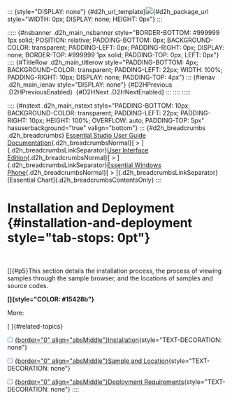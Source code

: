 ::: {style="DISPLAY: none"}
[](ms-xhelp:///?Id=d2h_url_template){#d2h_url_template}![](!package_url!){#d2h_package_url style="WIDTH: 0px; DISPLAY: none; HEIGHT: 0px"}
:::

::::: {#nsbanner .d2h_main_nsbanner style="BORDER-BOTTOM: #999999 1px solid; POSITION: relative; PADDING-BOTTOM: 0px; BACKGROUND-COLOR: transparent; PADDING-LEFT: 0px; PADDING-RIGHT: 0px; DISPLAY: none; BORDER-TOP: #999999 1px solid; PADDING-TOP: 0px; LEFT: 0px"}
:::: {#TitleRow .d2h_main_titlerow style="PADDING-BOTTOM: 4px; BACKGROUND-COLOR: transparent; PADDING-LEFT: 22px; WIDTH: 100%; PADDING-RIGHT: 10px; DISPLAY: none; PADDING-TOP: 4px"}
::: {#ienav .d2h_main_ienav style="DISPLAY: none"}
[](ms-xhelp:///?Id=d16d817c-f346-40c3-84c1-46c68498470e){#D2HPrevious .D2HPreviousEnabled}  [](ms-xhelp:///?Id=7d7d0ab6-907e-4de8-848e-e0f10683ccd8){#D2HNext .D2HNextEnabled}
:::
::::
:::::

:::: {#nstext .d2h_main_nstext style="PADDING-BOTTOM: 10px; BACKGROUND-COLOR: transparent; PADDING-LEFT: 22px; PADDING-RIGHT: 10px; HEIGHT: 100%; OVERFLOW: auto; PADDING-TOP: 5px" hasuserbackground="true" valign="bottom"}
::: {#d2h_breadcrumbs .d2h_breadcrumbs}
[Essential Studio User Guide Documentation](ms-xhelp:///?Id=12457748-09e3-4d74-a240-8e049cedf030){.d2h_breadcrumbsNormal}[ \> ]{.d2h_breadcrumbsLinkSeparator}[User Interface Edition](ms-xhelp:///?Id=c29296b7-531c-413b-a0ec-488ca1f7f669){.d2h_breadcrumbsNormal}[ \> ]{.d2h_breadcrumbsLinkSeparator}[Essential Windows Phone](ms-xhelp:///?Id=5ea1999c-4eff-4775-b84e-407dc825f555){.d2h_breadcrumbsNormal}[ \> ]{.d2h_breadcrumbsLinkSeparator}[Essential Chart]{.d2h_breadcrumbsContentsOnly}
:::

# Installation and Deployment {#installation-and-deployment style="tab-stops: 0pt"}

 

[]{#p5}This section details the installation process, the process of viewing samples through the sample browser, and the locations of samples and source codes.

**[]{style="COLOR: #15428b"}** 

More:

[ ]{#related-topics}

[![](button.gif){border="0" align="absMiddle"}Installation](ms-xhelp:///?Id=7d7d0ab6-907e-4de8-848e-e0f10683ccd8){style="TEXT-DECORATION: none"}

[![](button.gif){border="0" align="absMiddle"}Sample and Location](ms-xhelp:///?Id=9572c57b-2a97-47b9-9422-a22066e9f242){style="TEXT-DECORATION: none"}

[![](button.gif){border="0" align="absMiddle"}Deployment Requirements](ms-xhelp:///?Id=7db5cdeb-d98d-491b-8d50-7454f6bfd7f4){style="TEXT-DECORATION: none"}
::::
